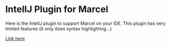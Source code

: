 # IntelIJ Plugin for Marcel

Here is the IntelIJ plugin to support Marcel on your IDE.
This plugin has very limited features (it only does syntax highlighting...)

[Link here](https://github.com/tambapps/marcel-intelij-plugin)